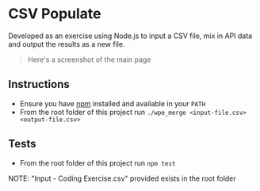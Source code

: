 # CSV Populate

Developed as an exercise using Node.js to input a CSV file, mix in API data and output the results as a new file.

> Here's a screenshot of the main page

## Instructions

* Ensure you have [npm](https://www.npmjs.com/) installed and available in your `PATH`
* From the root folder of this project run `./wpe_merge <input-file.csv> <output-file.csv>`

## Tests

* From the root folder of this project run `npm test`

NOTE: "Input - Coding Exercise.csv" provided exists in the root folder